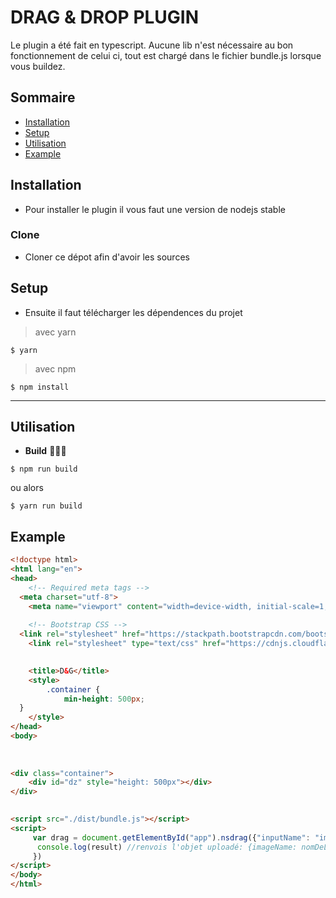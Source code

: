 # DRAG & DROP PLUGIN


Le plugin a été fait en typescript.
Aucune lib n'est nécessaire au bon fonctionnement de celui ci, tout est chargé dans le fichier bundle.js lorsque vous buildez.


## Sommaire


- [Installation](#installation)
- [Setup](#setup)
- [Utilisation](#utilisation)
- [Example](#example)


## Installation

- Pour installer le plugin il vous faut une version de nodejs stable

### Clone

- Cloner ce dépot afin d'avoir les sources

## Setup

- Ensuite il faut télécharger les dépendences du projet

> avec yarn

```shell  
$ yarn  
```  

> avec npm

```shell  
$ npm install  
```  
---  



## Utilisation

- **Build** 🔨🔨🔨

```shell  
$ npm run build  
```  

ou alors


```shell  
$ yarn run build  
```


## Example

```html
<!doctype html>  
<html lang="en">  
<head>  
    <!-- Required meta tags -->  
  <meta charset="utf-8">  
    <meta name="viewport" content="width=device-width, initial-scale=1, shrink-to-fit=no">  
  
    <!-- Bootstrap CSS -->  
  <link rel="stylesheet" href="https://stackpath.bootstrapcdn.com/bootstrap/4.3.1/css/bootstrap.min.css" integrity="sha384-ggOyR0iXCbMQv3Xipma34MD+dH/1fQ784/j6cY/iJTQUOhcWr7x9JvoRxT2MZw1T" crossorigin="anonymous">  
    <link rel="stylesheet" type="text/css" href="https://cdnjs.cloudflare.com/ajax/libs/twitter-bootstrap/3.4.1/css/bootstrap.min.css">  

  
    <title>D&G</title>  
    <style>  
        .container {  
            min-height: 500px;  
  }  
    </style>  
</head>  
<body>  
  
  
  
<div class="container">  
    <div id="dz" style="height: 500px"></div>  
</div>  

  
<script src="./dist/bundle.js"></script>  
<script>  
     var drag = document.getElementById("app").nsdrag({"inputName": "image", "multiple": false}, function(result) {
      console.log(result) //renvois l'objet uploadé: {imageName: nomDeL'image, imageSize: taille, src: base64Compresse}
     })
</script>  
</body>  
</html>
```
